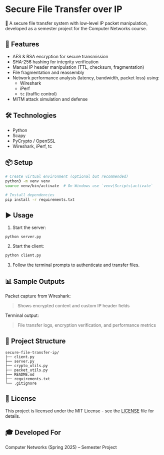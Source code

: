 # Secure File Transfer over IP

🔐 A secure file transfer system with low-level IP packet manipulation, developed as a semester project for the Computer Networks course.

## 🚀 Features

- AES & RSA encryption for secure transmission
- SHA-256 hashing for integrity verification
- Manual IP header manipulation (TTL, checksum, fragmentation)
- File fragmentation and reassembly
- Network performance analysis (latency, bandwidth, packet loss) using:
  - Wireshark
  - iPerf
  - `tc` (traffic control)
- MITM attack simulation and defense

## 🛠️ Technologies

- Python
- Scapy
- PyCrypto / OpenSSL
- Wireshark, iPerf, tc

## 📦 Setup

```bash
# Create virtual environment (optional but recommended)
python3 -m venv venv
source venv/bin/activate  # On Windows use `venv\Scripts\activate`

# Install dependencies
pip install -r requirements.txt
```

## ▶️ Usage

1. Start the server:
```bash
python server.py
```

2. Start the client:
```bash
python client.py
```

3. Follow the terminal prompts to authenticate and transfer files.

## 📊 Sample Outputs

Packet capture from Wireshark:
> Shows encrypted content and custom IP header fields

Terminal output:
> File transfer logs, encryption verification, and performance metrics

## 📁 Project Structure

```
secure-file-transfer-ip/
├── client.py
├── server.py
├── crypto_utils.py
├── packet_utils.py
├── README.md
├── requirements.txt
└── .gitignore
```

## 📜 License

This project is licensed under the MIT License - see the [LICENSE](LICENSE) file for details.

## 🎓 Developed For

Computer Networks (Spring 2025) – Semester Project
